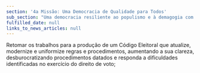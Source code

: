 ```yaml
---
section: '4a Missão: Uma Democracia de Qualidade para Todos'
sub_section: "Uma democracia resiliente ao populismo e à demagogia com mais participação, mais transparência e mais proximidade"
fulfilled_date: null
links_to_news_articles: null
---
```


Retomar os trabalhos para a produção de um Código Eleitoral que atualize, modernize e uniformize regras e procedimentos, aumentando a sua clareza, desburocratizando procedimentos datados e responda a dificuldades identificadas no exercício do direito de voto;